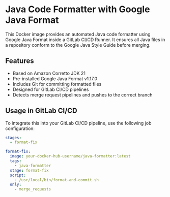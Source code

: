 # Java Code Formatter with Google Java Format

This Docker image provides an automated Java code formatter using Google Java Format inside a GitLab CI/CD Runner. It ensures all Java files in a repository conform to the Google Java Style Guide before merging.

## Features
- Based on Amazon Corretto JDK 21
- Pre-installed Google Java Format v1.17.0
- Includes Git for committing formatted files
- Designed for GitLab CI/CD pipelines
- Detects merge request pipelines and pushes to the correct branch

## Usage in GitLab CI/CD
To integrate this into your GitLab CI/CD pipeline, use the following job configuration:

```yaml
stages:
  - format-fix

format-fix:
  image: your-docker-hub-username/java-formatter:latest
  tags:
    - java-formatter
  stage: format-fix
  script:
    - /usr/local/bin/format-and-commit.sh
  only:
    - merge_requests